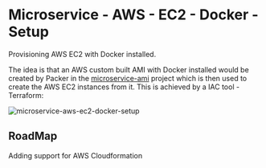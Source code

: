 # Microservice - AWS - EC2 - Docker - Setup

Provisioning AWS EC2 with Docker installed.

The idea is that an AWS custom built AMI with Docker installed would be created by Packer in the [microservice-ami](http://github.com/colinbut/microservice-ami.git) project which is then used to create the AWS EC2 instances from it. This is achieved by a IAC tool - Terraform:

![microservice-aws-ec2-docker-setup](https://images-for-github-colinbut.s3.eu-west-2.amazonaws.com/microservice-aws-demo/microservice-aws-ec2-docker-setup.png)

## RoadMap

Adding support for AWS Cloudformation